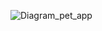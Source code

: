 ![Diagram_pet_app](https://user-images.githubusercontent.com/64687726/210803531-d0513352-8dc4-4517-8817-7571a32217c8.png)
